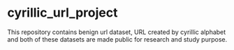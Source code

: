 # cyrillic_url_project
This repository contains benign url dataset, URL created by cyrillic alphabet and both of these datasets are made public for research and study purpose. 
